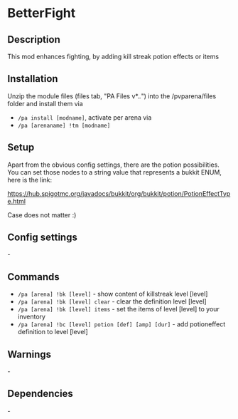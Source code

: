 # BetterFight

## Description

This mod enhances fighting, by adding kill streak potion effects or items

## Installation

Unzip the module files (files tab, "PA Files v*.*.*") into the /pvparena/files folder and install them via

- `/pa install [modname]`, activate per arena via
- `/pa [arenaname] !tm [modname]`

## Setup

Apart from the obvious config settings, there are the potion possibilities. You can set those nodes to a string value that represents a bukkit ENUM, here is the link:

https://hub.spigotmc.org/javadocs/bukkit/org/bukkit/potion/PotionEffectType.html

Case does not matter :)

## Config settings

\-

## Commands

- `/pa [arena] !bk [level]` \- show content of killstreak level [level]
- `/pa [arena] !bk [level] clear` \- clear the definition level [level]
- `/pa [arena] !bk [level] items` \- set the items of level [level] to your inventory
- `/pa [arena] !bc [level] potion [def] [amp] [dur]` \- add potioneffect definition to level [level]

## Warnings

\-

## Dependencies

\-

